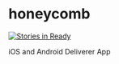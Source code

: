 # honeycomb

[![Stories in Ready](https://badge.waffle.io/ZURASTA/honeycomb.svg?columns=Ready)](https://waffle.io/ZURASTA/honeycomb)

iOS and Android Deliverer App
